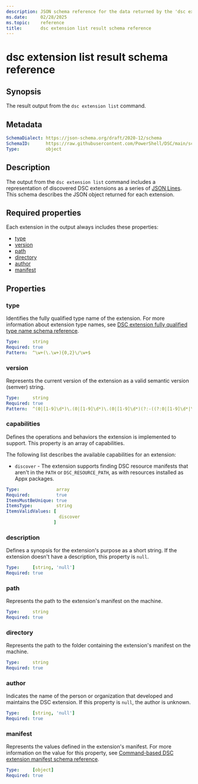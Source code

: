 ```yaml
---
description: JSON schema reference for the data returned by the 'dsc extension list' command.
ms.date:     02/28/2025
ms.topic:    reference
title:       dsc extension list result schema reference
---
```


# dsc extension list result schema reference

## Synopsis

The result output from the `dsc extension list` command.

## Metadata

```yaml
SchemaDialect: https://json-schema.org/draft/2020-12/schema
SchemaID:      https://raw.githubusercontent.com/PowerShell/DSC/main/schemas/v3.1.0/outputs/extension/list.json
Type:          object
```

## Description

The output from the `dsc extension list` command includes a representation of discovered DSC
extensions as a series of [JSON Lines][01]. This schema describes the JSON object returned for each
extension.

## Required properties

Each extension in the output always includes these properties:

- [type](#type)
- [version](#version)
- [path](#path)
- [directory](#directory)
- [author](#author)
- [manifest](#manifest)

## Properties

### type

Identifies the fully qualified type name of the extension. For more information about extension type names, see
[DSC extension fully qualified type name schema reference][02].

```yaml
Type:     string
Required: true
Pattern:  ^\w+(\.\w+){0,2}\/\w+$
```

### version

Represents the current version of the extension as a valid semantic version (semver) string.

```yaml
Type:     string
Required: true
Pattern:  ^(0|[1-9]\d*)\.(0|[1-9]\d*)\.(0|[1-9]\d*)(?:-((?:0|[1-9]\d*|\d*[a-zA-Z-][0-9a-zA-Z-]*)(?:\.(?:0|[1-9]\d*|\d*[a-zA-Z-][0-9a-zA-Z-]*))*))?(?:\+([0-9a-zA-Z-]+(?:\.[0-9a-zA-Z-]+)*))?$
```

### capabilities

Defines the operations and behaviors the extension is implemented to support. This property is an
array of capabilities.

The following list describes the available capabilities for an extension:

- <a id="capability-discover" ></a> `discover` - The extension supports finding DSC resource
  manifests that aren't in the `PATH` or `DSC_RESOURCE_PATH`, as with resources installed as Appx
  packages.

```yaml
Type:              array
Required:          true
ItemsMustBeUnique: true
ItemsType:         string
ItemsValidValues: [
                    discover
                  ]
```

### description

Defines a synopsis for the extension's purpose as a short string. If the extension doesn't have a
description, this property is `null`.

```yaml
Type:     [string, 'null']
Required: true
```

### path

Represents the path to the extension's manifest on the machine.

```yaml
Type:     string
Required: true
```

### directory

Represents the path to the folder containing the extension's manifest on the machine.

```yaml
Type:     string
Required: true
```

### author

Indicates the name of the person or organization that developed and maintains the DSC extension. If
this property is `null`, the author is unknown.

```yaml
Type:     [string, 'null']
Required: true
```

### manifest

Represents the values defined in the extension's manifest. For more information on the value for
this property, see [Command-based DSC extension manifest schema reference][03].

```yaml
Type:     [object]
Required: true
```

<!-- Link reference definitions -->
[01]: https://jsonlines.org/
[02]: ../../definitions/extensionType.md
[03]: ../../extension/manifest/root.md
